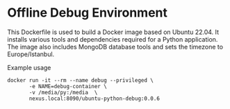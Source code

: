 # Offline Debug Environment

This Dockerfile is used to build a Docker image based on Ubuntu 22.04. It installs various tools and dependencies required for a Python application. The image also includes MongoDB database tools and sets the timezone to Europe/Istanbul.


Example usage
```
docker run -it --rm --name debug --privileged \
       -e NAME=debug-container \
       -v /media/py:/media  \
       nexus.local:8090/ubuntu-python-debug:0.0.6
```

